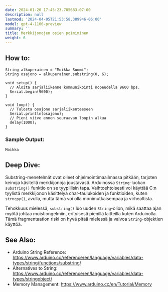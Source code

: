 ```yaml
---
date: 2024-01-20 17:45:23.705683-07:00
description: null
lastmod: '2024-04-05T21:53:58.389946-06:00'
model: gpt-4-1106-preview
summary: ''
title: Merkkijonojen osien poimiminen
weight: 6
---
```


## How to:
```Arduino
String alkuperainen = "Moikka Suomi";
String osajono = alkuperainen.substring(0, 6);

void setup() {
  // Aloita sarjaliikenne kommunikointi nopeudella 9600 bps.
  Serial.begin(9600);
}

void loop() {
  // Tulosta osajono sarjaliikenteeseen
  Serial.println(osajono);
  // Pieni viive ennen seuraavan loopin alkua
  delay(1000);
}
```

### Sample Output:
```
Moikka
```

## Deep Dive:
Substring-menetelmät ovat olleet ohjelmointimaailmassa pitkään, tarjoten keinoja käsitellä merkkijonoja joustavasti. Arduinossa `String`-luokan `substring()` funktio on se tyypillisin tapa. Vaihtoehtoisesti voi käyttää C:n tyylistä merkkijonon käsittelyä char-taulukoiden ja funktioiden, kuten `strncpy()`, avulla, mutta tämä voi olla monimutkaisempaa ja virhealtista.

Tehokkuus mielessä, `substring()` luo uuden `String`-olion, mikä saattaa ajan myötä johtaa muistiongelmiin, erityisesti pienillä laitteilla kuten Arduinolla. Tämä fragmentaation riski on hyvä pitää mielessä ja valvoa `String`-objektien käyttöä.

## See Also:
- Arduino String Reference: https://www.arduino.cc/reference/en/language/variables/data-types/string/functions/substring/
- Alternatives to String: https://www.arduino.cc/reference/en/language/variables/data-types/stringobject/
- Memory Management: https://www.arduino.cc/en/Tutorial/Memory
